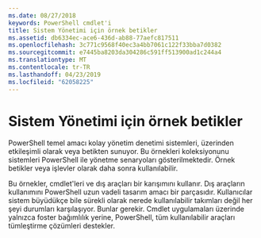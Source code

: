 ```yaml
---
ms.date: 08/27/2018
keywords: PowerShell cmdlet'i
title: Sistem Yönetimi için örnek betikler
ms.assetid: db6334ec-ace6-436d-ab88-77aefc817511
ms.openlocfilehash: 3c771c9568f40ec3a4bb7061c122f33bba7d0382
ms.sourcegitcommit: e7445ba8203da304286c591ff513900ad1c244a4
ms.translationtype: MT
ms.contentlocale: tr-TR
ms.lasthandoff: 04/23/2019
ms.locfileid: "62058225"
---
```

# <a name="sample-scripts-for-system-administration"></a>Sistem Yönetimi için örnek betikler

PowerShell temel amacı kolay yönetim denetimi sistemleri, üzerinden etkileşimli olarak veya betikten sunuyor. Bu örnekleri koleksiyonunu sistemleri PowerShell ile yönetme senaryoları gösterilmektedir. Örnek betikler veya işlevler olarak daha sonra kullanılabilir.

Bu örnekler, cmdlet'leri ve dış araçları bir karışımını kullanır. Dış araçların kullanımını PowerShell uzun vadeli tasarım amacı bir parçasıdır. Kullanıcılar sistem büyüdükçe bile sürekli olarak nerede kullanılabilir takımları değil her şeyi durumları karşılaşıyor. Bunlar gerekir. Cmdlet uygulamaları üzerinde yalnızca foster bağımlılık yerine, PowerShell, tüm kullanılabilir araçları tümleştirme çözümleri destekler.